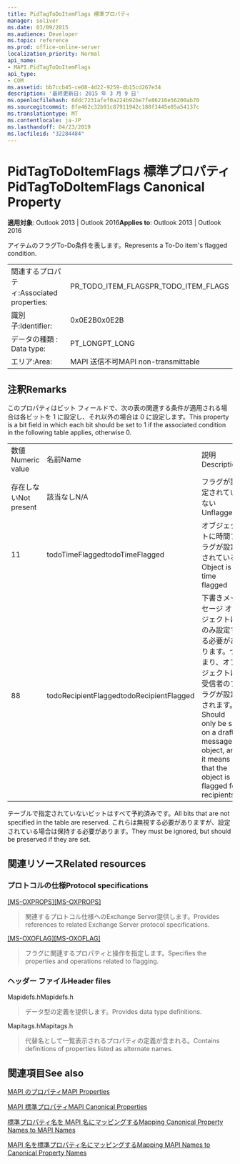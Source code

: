 ```yaml
---
title: PidTagToDoItemFlags 標準プロパティ
manager: soliver
ms.date: 03/09/2015
ms.audience: Developer
ms.topic: reference
ms.prod: office-online-server
localization_priority: Normal
api_name:
- MAPI.PidTagToDoItemFlags
api_type:
- COM
ms.assetid: bb7ccb45-ce08-4d22-9259-db15cd267e34
description: '最終更新日: 2015 年 3 月 9 日'
ms.openlocfilehash: 6ddc7231afef0a224b92be7fe86216e56200ab70
ms.sourcegitcommit: 8fe462c32b91c87911942c188f3445e85a54137c
ms.translationtype: MT
ms.contentlocale: ja-JP
ms.lasthandoff: 04/23/2019
ms.locfileid: "32284484"
---
```

# <a name="pidtagtodoitemflags-canonical-property"></a><span data-ttu-id="7a15c-103">PidTagToDoItemFlags 標準プロパティ</span><span class="sxs-lookup"><span data-stu-id="7a15c-103">PidTagToDoItemFlags Canonical Property</span></span>

  
  
<span data-ttu-id="7a15c-104">**適用対象**: Outlook 2013 | Outlook 2016</span><span class="sxs-lookup"><span data-stu-id="7a15c-104">**Applies to**: Outlook 2013 | Outlook 2016</span></span> 
  
<span data-ttu-id="7a15c-105">アイテムのフラグTo-Do条件を表します。</span><span class="sxs-lookup"><span data-stu-id="7a15c-105">Represents a To-Do item's flagged condition.</span></span>
  
|||
|:-----|:-----|
|<span data-ttu-id="7a15c-106">関連するプロパティ:</span><span class="sxs-lookup"><span data-stu-id="7a15c-106">Associated properties:</span></span>  <br/> |<span data-ttu-id="7a15c-107">PR_TODO_ITEM_FLAGS</span><span class="sxs-lookup"><span data-stu-id="7a15c-107">PR_TODO_ITEM_FLAGS</span></span>  <br/> |
|<span data-ttu-id="7a15c-108">識別子:</span><span class="sxs-lookup"><span data-stu-id="7a15c-108">Identifier:</span></span>  <br/> |<span data-ttu-id="7a15c-109">0x0E2B</span><span class="sxs-lookup"><span data-stu-id="7a15c-109">0x0E2B</span></span>  <br/> |
|<span data-ttu-id="7a15c-110">データの種類 : </span><span class="sxs-lookup"><span data-stu-id="7a15c-110">Data type:</span></span>  <br/> |<span data-ttu-id="7a15c-111">PT_LONG</span><span class="sxs-lookup"><span data-stu-id="7a15c-111">PT_LONG</span></span>  <br/> |
|<span data-ttu-id="7a15c-112">エリア:</span><span class="sxs-lookup"><span data-stu-id="7a15c-112">Area:</span></span>  <br/> |<span data-ttu-id="7a15c-113">MAPI 送信不可</span><span class="sxs-lookup"><span data-stu-id="7a15c-113">MAPI non-transmittable</span></span>  <br/> |
   
## <a name="remarks"></a><span data-ttu-id="7a15c-114">注釈</span><span class="sxs-lookup"><span data-stu-id="7a15c-114">Remarks</span></span>

<span data-ttu-id="7a15c-115">このプロパティはビット フィールドで、次の表の関連する条件が適用される場合は各ビットを 1 に設定し、それ以外の場合は 0 に設定します。</span><span class="sxs-lookup"><span data-stu-id="7a15c-115">This property is a bit field in which each bit should be set to 1 if the associated condition in the following table applies, otherwise 0.</span></span>
  
||||
|:-----|:-----|:-----|
|<span data-ttu-id="7a15c-116">数値</span><span class="sxs-lookup"><span data-stu-id="7a15c-116">Numeric value</span></span>  <br/> |<span data-ttu-id="7a15c-117">名前</span><span class="sxs-lookup"><span data-stu-id="7a15c-117">Name</span></span>  <br/> |<span data-ttu-id="7a15c-118">説明</span><span class="sxs-lookup"><span data-stu-id="7a15c-118">Description</span></span>  <br/> |
|<span data-ttu-id="7a15c-119">存在しない</span><span class="sxs-lookup"><span data-stu-id="7a15c-119">Not present</span></span>  <br/> |<span data-ttu-id="7a15c-120">該当なし</span><span class="sxs-lookup"><span data-stu-id="7a15c-120">N/A</span></span>  <br/> |<span data-ttu-id="7a15c-121">フラグが設定されていない</span><span class="sxs-lookup"><span data-stu-id="7a15c-121">Unflagged</span></span>  <br/> |
|<span data-ttu-id="7a15c-122">1</span><span class="sxs-lookup"><span data-stu-id="7a15c-122">1</span></span>  <br/> |<span data-ttu-id="7a15c-123">todoTimeFlagged</span><span class="sxs-lookup"><span data-stu-id="7a15c-123">todoTimeFlagged</span></span>  <br/> |<span data-ttu-id="7a15c-124">オブジェクトに時間フラグが設定されている</span><span class="sxs-lookup"><span data-stu-id="7a15c-124">Object is time flagged</span></span>  <br/> |
|<span data-ttu-id="7a15c-125">8</span><span class="sxs-lookup"><span data-stu-id="7a15c-125">8</span></span>  <br/> |<span data-ttu-id="7a15c-126">todoRecipientFlagged</span><span class="sxs-lookup"><span data-stu-id="7a15c-126">todoRecipientFlagged</span></span>  <br/> |<span data-ttu-id="7a15c-127">下書きメッセージ オブジェクトにのみ設定する必要があります。つまり、オブジェクトに受信者のフラグが設定されます。</span><span class="sxs-lookup"><span data-stu-id="7a15c-127">Should only be set on a draft message object, and it means that the object is flagged for recipients.</span></span>  <br/> |
   
<span data-ttu-id="7a15c-128">テーブルで指定されていないビットはすべて予約済みです。</span><span class="sxs-lookup"><span data-stu-id="7a15c-128">All bits that are not specified in the table are reserved.</span></span> <span data-ttu-id="7a15c-129">これらは無視する必要がありますが、設定されている場合は保持する必要があります。</span><span class="sxs-lookup"><span data-stu-id="7a15c-129">They must be ignored, but should be preserved if they are set.</span></span>
  
## <a name="related-resources"></a><span data-ttu-id="7a15c-130">関連リソース</span><span class="sxs-lookup"><span data-stu-id="7a15c-130">Related resources</span></span>

### <a name="protocol-specifications"></a><span data-ttu-id="7a15c-131">プロトコルの仕様</span><span class="sxs-lookup"><span data-stu-id="7a15c-131">Protocol specifications</span></span>

<span data-ttu-id="7a15c-132">[[MS-OXPROPS]](https://msdn.microsoft.com/library/f6ab1613-aefe-447d-a49c-18217230b148%28Office.15%29.aspx)</span><span class="sxs-lookup"><span data-stu-id="7a15c-132">[[MS-OXPROPS]](https://msdn.microsoft.com/library/f6ab1613-aefe-447d-a49c-18217230b148%28Office.15%29.aspx)</span></span>
  
> <span data-ttu-id="7a15c-133">関連するプロトコル仕様へのExchange Server提供します。</span><span class="sxs-lookup"><span data-stu-id="7a15c-133">Provides references to related Exchange Server protocol specifications.</span></span>
    
<span data-ttu-id="7a15c-134">[[MS-OXOFLAG]](https://msdn.microsoft.com/library/f1e50be4-ed30-4c2a-b5cb-8ff3aaaf9b91%28Office.15%29.aspx)</span><span class="sxs-lookup"><span data-stu-id="7a15c-134">[[MS-OXOFLAG]](https://msdn.microsoft.com/library/f1e50be4-ed30-4c2a-b5cb-8ff3aaaf9b91%28Office.15%29.aspx)</span></span>
  
> <span data-ttu-id="7a15c-135">フラグに関連するプロパティと操作を指定します。</span><span class="sxs-lookup"><span data-stu-id="7a15c-135">Specifies the properties and operations related to flagging.</span></span>
    
### <a name="header-files"></a><span data-ttu-id="7a15c-136">ヘッダー ファイル</span><span class="sxs-lookup"><span data-stu-id="7a15c-136">Header files</span></span>

<span data-ttu-id="7a15c-137">Mapidefs.h</span><span class="sxs-lookup"><span data-stu-id="7a15c-137">Mapidefs.h</span></span>
  
> <span data-ttu-id="7a15c-138">データ型の定義を提供します。</span><span class="sxs-lookup"><span data-stu-id="7a15c-138">Provides data type definitions.</span></span>
    
<span data-ttu-id="7a15c-139">Mapitags.h</span><span class="sxs-lookup"><span data-stu-id="7a15c-139">Mapitags.h</span></span>
  
> <span data-ttu-id="7a15c-140">代替名として一覧表示されるプロパティの定義が含まれる。</span><span class="sxs-lookup"><span data-stu-id="7a15c-140">Contains definitions of properties listed as alternate names.</span></span>
    
## <a name="see-also"></a><span data-ttu-id="7a15c-141">関連項目</span><span class="sxs-lookup"><span data-stu-id="7a15c-141">See also</span></span>



[<span data-ttu-id="7a15c-142">MAPI のプロパティ</span><span class="sxs-lookup"><span data-stu-id="7a15c-142">MAPI Properties</span></span>](mapi-properties.md)
  
[<span data-ttu-id="7a15c-143">MAPI 標準プロパティ</span><span class="sxs-lookup"><span data-stu-id="7a15c-143">MAPI Canonical Properties</span></span>](mapi-canonical-properties.md)
  
[<span data-ttu-id="7a15c-144">標準プロパティ名を MAPI 名にマッピングする</span><span class="sxs-lookup"><span data-stu-id="7a15c-144">Mapping Canonical Property Names to MAPI Names</span></span>](mapping-canonical-property-names-to-mapi-names.md)
  
[<span data-ttu-id="7a15c-145">MAPI 名を標準プロパティ名にマッピングする</span><span class="sxs-lookup"><span data-stu-id="7a15c-145">Mapping MAPI Names to Canonical Property Names</span></span>](mapping-mapi-names-to-canonical-property-names.md)

